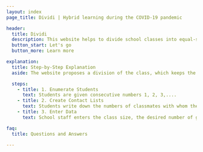 ```yaml
---
layout: index
page_title: Dividi | Hybrid learning during the COVID-19 pandemic

header:
  title: Dividi
  description: This website helps to divide school classes into equal-sized groups for hybrid learning while preserving friendships and contact, minimizing infection risk on the fly.
  button_start: Let's go
  button_more: Learn more

explanation:
  title: Step-by-Step Explanation
  aside: The website proposes a division of the class, which keeps the number of contacts between the groups low. The groups have approximately the same size.

  steps:
    - title: 1. Enumerate Students
      text: Students are given consecutive numbers 1, 2, 3,....
    - title: 2. Create Contact Lists
      text: Students write down the numbers of classmates with whom they have contact outside of school (<a href="/downloads/Kontaktliste_Vorlage_dividi_A4.pdf" download="download">downloadable form</a >).
    - title: 3. Enter Data
      text: School staff enters the class size, the desired number of groups, and the contact lists in the fields below.

faq:
  title: Questions and Answers

---
```

